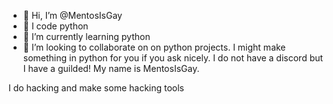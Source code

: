 - 👋 Hi, I’m @MentosIsGay
- 👀 I code python
- 🌱 I’m currently learning python
- 💞️ I’m looking to collaborate on on python projects.
I might make something in python for you if you ask nicely. I do not have a discord but I have a guilded! My name is MentosIsGay.

I do hacking and make some hacking tools
